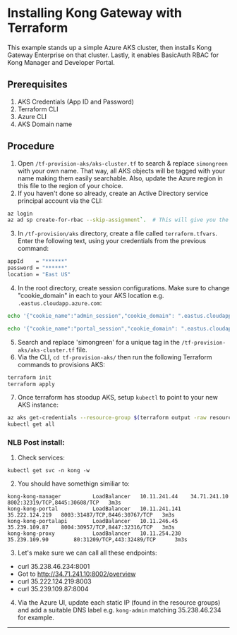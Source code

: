 Installing Kong Gateway with Terraform
===========================================================

This example stands up a simple Azure AKS cluster, then installs Kong Gateway Enterprise on that cluster.  Lastly, it enables BasicAuth RBAC for Kong Manager and Developer Portal.

## Prerequisites
1. AKS Credentials (App ID and Password)
2. Terraform CLI
3. Azure CLI
4. AKS Domain name

## Procedure

1. Open `/tf-provision-aks/aks-cluster.tf` to search & replace `simongreen` with your own name.  That way, all AKS objects will be tagged with your name making them easily searchable. Also, update the Azure region in this file to the region of your choice.
2. If you haven't done so already, create an Active Directory service principal account via the CLI:

 ```bash
 az login
 az ad sp create-for-rbac --skip-assignment`.  # This will give you the `appId` and `password` that Terraform requires to provision AKS.
 ```

3.  In `/tf-provision/aks` directory, create a file called `terraform.tfvars`.  Enter the following text, using your credentials from the previous command:

```bash
appId    = "******"
password = "******"
location = "East US"
```

4. In the root directory, create session configurations. Make sure to change "cookie_domain" in each to your AKS location e.g. `.eastus.cloudapp.azure.com`:

```bash
echo '{"cookie_name":"admin_session","cookie_domain": ".eastus.cloudapp.azure.com","cookie_samesite":"off","secret":"password","cookie_secure":false,"storage":"kong"}' > admin_gui_session_conf

echo '{"cookie_name":"portal_session","cookie_domain": ".eastus.cloudapp.azure.com","cookie_samesite":"off","secret":"password","cookie_secure":false,"storage":"kong"}' > portal_session_conf
```

5. Search and replace 'simongreen' for a unique tag in the `/tf-provision-aks/aks-cluster.tf` file.
6. Via the CLI, `cd tf-provision-aks/` then run the following Terraform commands to provisions AKS:

```bash
terraform init
terraform apply
```

7. Once terraform has stoodup AKS, setup `kubectl` to point to your new AKS instance:

```bash
az aks get-credentials --resource-group $(terraform output -raw resource_group_name) --name $(terraform output -raw kubernetes_cluster_name)
kubectl get all
```

### NLB Post install:

1. Check services:

`kubectl get svc -n kong -w`

2. You should have somethign similiar to:

```kong-kong-admin            LoadBalancer   10.11.244.9     35.238.46.234    8001:32270/TCP,8444:30125/TCP   3m3s
kong-kong-manager          LoadBalancer   10.11.241.44    34.71.241.10     8002:32319/TCP,8445:30608/TCP   3m3s
kong-kong-portal           LoadBalancer   10.11.241.141   35.222.124.219   8003:31487/TCP,8446:30767/TCP   3m3s
kong-kong-portalapi        LoadBalancer   10.11.246.45    35.239.109.87    8004:30957/TCP,8447:32316/TCP   3m3s
kong-kong-proxy            LoadBalancer   10.11.254.230   35.239.109.90        80:31209/TCP,443:32489/TCP      3m3s
```

3. Let's make sure we can call all these endpoints:

- curl 35.238.46.234:8001
- Got to http://34.71.241.10:8002/overview
- curl 35.222.124.219:8003
- curl 35.239.109.87:8004

4. Via the Azure UI, update each static IP (found in the resource groups) and add a suitable DNS label e.g. `kong-admin` matching 35.238.46.234 for example.

***
